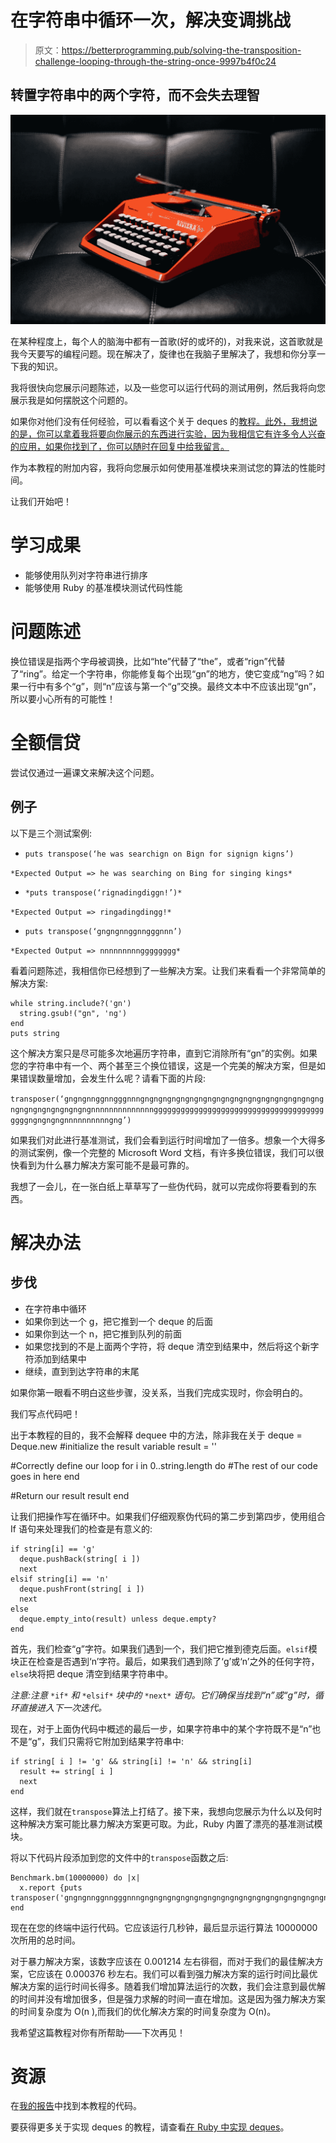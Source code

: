 # 在字符串中循环一次，解决变调挑战

> 原文：<https://betterprogramming.pub/solving-the-transposition-challenge-looping-through-the-string-once-9997b4f0c24>

## 转置字符串中的两个字符，而不会失去理智

![](img/4b5267795431c6743cd92f3cbab14ffd.png)

在某种程度上，每个人的脑海中都有一首歌(好的或坏的)，对我来说，这首歌就是我今天要写的编程问题。现在解决了，旋律也在我脑子里解决了，我想和你分享一下我的知识。

我将很快向您展示问题陈述，以及一些您可以运行代码的测试用例，然后我将向您展示我是如何摆脱这个问题的。

如果你对他们没有任何经验，可以看看这个关于 deques 的[教程。此外，我想说的是，你可以拿着我将要向你展示的东西进行实验，因为我相信它有许多令人兴奋的应用，如果你找到了，你可以随时在回复中给我留言。](https://medium.com/better-programming/implementing-a-deque-in-ruby-cf6e9bfd9c3c)

作为本教程的附加内容，我将向您展示如何使用基准模块来测试您的算法的性能时间。

让我们开始吧！

# 学习成果

*   能够使用队列对字符串进行排序
*   能够使用 Ruby 的基准模块测试代码性能

# 问题陈述

换位错误是指两个字母被调换，比如“hte”代替了“the”，或者“rign”代替了“ring”。给定一个字符串，你能修复每个出现“gn”的地方，使它变成“ng”吗？如果一行中有多个“g”，则“n”应该与第一个“g”交换。最终文本中不应该出现“gn”，所以要小心所有的可能性！

# 全额信贷

尝试仅通过一遍课文来解决这个问题。

## 例子

以下是三个测试案例:

*   `puts transpose(‘he was searchign on Bign for signign kigns’)`

`*Expected Output => he was searching on Bing for singing kings*`

*   `*puts transpose(‘rignadingdiggn!’)*`

`*Expected Output => ringadingdingg!*`

*   `puts transpose(‘gngngnnggnngggnnn’)`

`*Expected Output => nnnnnnnnngggggggg*`

看着问题陈述，我相信你已经想到了一些解决方案。让我们来看看一个非常简单的解决方案:

```
while string.include?('gn')
  string.gsub!("gn", 'ng')
end
puts string
```

这个解决方案只是尽可能多次地遍历字符串，直到它消除所有“gn”的实例。如果您的字符串中有一个、两个甚至三个换位错误，这是一个完美的解决方案，但是如果错误数量增加，会发生什么呢？请看下面的片段:

`transposer(‘gngngnnggnngggnnngngngngngngngngngngngngngngngngngngngngngngngngngngngngngngnnnnnnnnnnnnnnggggggggggggggggggggggggggggggggggggggggggngngngngnnnnnnnnnngng’)`

如果我们对此进行基准测试，我们会看到运行时间增加了一倍多。想象一个大得多的测试案例，像一个完整的 Microsoft Word 文档，有许多换位错误，我们可以很快看到为什么暴力解决方案可能不是最可靠的。

我想了一会儿，在一张白纸上草草写了一些伪代码，就可以完成你将要看到的东西。

# 解决办法

## 步伐

*   在字符串中循环
*   如果你到达一个 g，把它推到一个 deque 的后面
*   如果你到达一个 n，把它推到队列的前面
*   如果您找到的不是上面两个字符，将 deque 清空到结果中，然后将这个新字符添加到结果中
*   继续，直到到达字符串的末尾

如果你第一眼看不明白这些步骤，没关系，当我们完成实现时，你会明白的。

我们写点代码吧！

出于本教程的目的，我不会解释 dequee 中的方法，除非我在关于 deque = Deque.new
#initialize the result variable
result = ''

#Correctly define our loop
for i in 0..string.length do
#The rest of our code goes in here
end

#Return our result
result
end

让我们把操作写在循环中。如果我们仔细观察伪代码的第二步到第四步，使用组合 If 语句来处理我们的检查是有意义的:

```
if string[i] == 'g'
  deque.pushBack(string[ i ])
  next
elsif string[i] == 'n'
  deque.pushFront(string[ i ])
  next
else
  deque.empty_into(result) unless deque.empty?
end
```

首先，我们检查“g”字符。如果我们遇到一个，我们把它推到德克后面。`elsif`模块正在检查是否遇到‘n’字符。最后，如果我们遇到除了‘g’或‘n’之外的任何字符，`else`块将把 deque 清空到结果字符串中。

*注意:注意* `*if*` *和* `*elsif*` *块中的* `*next*` *语句。它们确保当找到“n”或“g”时，循环直接进入下一次迭代。*

现在，对于上面伪代码中概述的最后一步，如果字符串中的某个字符既不是“n”也不是“g”，我们只需将它附加到结果字符串中:

```
if string[ i ] != 'g' && string[i] != 'n' && string[i]
  result += string[ i ]
  next
end
```

这样，我们就在`transpose`算法上打结了。接下来，我想向您展示为什么以及何时这种解决方案可能比暴力解决方案更可取。为此，Ruby 内置了漂亮的基准测试模块。

将以下代码片段添加到您的文件中的`transpose`函数之后:

```
Benchmark.bm(10000000) do |x|
  x.report {puts transposer('gngngnnggnngggnnngngngngngngngngngngngngngngngngngngngngngngngngngngngngngngnnnnnnnnnnnnnnggggggggggggggggggggggggggggggggggggggggggngngngngnnnnnnnnnngng')}
end
```

现在在您的终端中运行代码。它应该运行几秒钟，最后显示运行算法 10000000 次所用的总时间。

对于暴力解决方案，该数字应该在 0.001214 左右徘徊，而对于我们的最佳解决方案，它应该在 0.000376 秒左右。我们可以看到强力解决方案的运行时间比最优解决方案的运行时间长得多。随着我们增加算法运行的次数，我们会注意到最优解的时间并没有增加很多，但是强力求解的时间一直在增加。这是因为强力解决方案的时间复杂度为 O(n ),而我们的优化解决方案的时间复杂度为 O(n)。

我希望这篇教程对你有所帮助——下次再见！

# 资源

在[我的报告](https://github.com/Oluwadamilareolusakin/transposition-interview-challenge)中找到本教程的代码。

要获得更多关于实现 deques 的教程，请查看[在 Ruby 中实现 deques](https://medium.com/better-programming/implementing-a-deque-in-ruby-cf6e9bfd9c3c)。